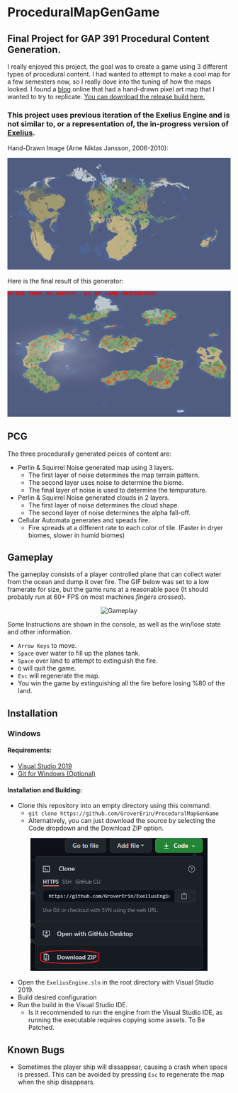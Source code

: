 # ProceduralMapGenGame
## Final Project for GAP 391 Procedural Content Generation.

I really enjoyed this project, the goal was to create a game using 3 different types of procedural content. I had wanted to attempt to make a cool map for a few semesters now, so I really dove into the tuning of how the maps looked. I found a [blog](http://androidarts.com/skeletonwars/) online that had a hand-drawn pixel art map that I wanted to try to replicate. [You can download the release build here.](https://github.com/GroverErin/ProceduralMapGenGame/releases/download/v1.0.0/NoiseMap_x64_Release.zip)

### This project uses previous iteration of the Exelius Engine and is not similar to, or a representation of, the in-progress version of [Exelius](https://github.com/GroverErin/ExeliusEngine).

Hand-Drawn Image (Arne Niklas Jansson, 2006-2010):
<p align="center">
  <img src="https://github.com/GroverErin/ProceduralMapGenGame/blob/main/Screenshots/SkeletonLords.gif?raw=true" alt="Hand-Drawn Map"/>
</p>

Here is the final result of this generator:
<p align="center">
  <img src="https://github.com/GroverErin/ProceduralMapGenGame/blob/main/Screenshots/NoiseMap.png?raw=true" alt="Generated Map"/>
</p>

## PCG
The three procedurally generated peices of content are:
   - Perlin & Squirrel Noise generated map using 3 layers.
      - The first layer of noise determines the map terrain pattern.
      - The second layer uses noise to determine the biome.
      - The final layer of noise is used to determine the tempurature.
   - Perlin & Squirrel Noise generated clouds in 2 layers.
      - The first layer of noise determines the cloud shape.
      - The second layer of noise determines the alpha fall-off.
   - Cellular Automata generates and speads fire.
      - Fire spreads at a different rate to each color of tile. (Faster in dryer biomes, slower in humid biomes)

## Gameplay
The gameplay consists of a player controlled plane that can collect water from the ocean and dump it over fire. The GIF below was set to a low framerate for size, but the game runs at a reasonable pace (It should probably run at 60+ FPS on most machines *fingers crossed*).

<p align="center">
  <img src="https://github.com/GroverErin/ProceduralMapGenGame/blob/main/Screenshots/FinalProjectShorter.gif?raw=true" alt="Gameplay"/>
</p>

Some Instructions are shown in the console, as well as the win/lose state and other information.

   - `Arrow Keys` to move.
   - `Space` over water to fill up the planes tank.
   - `Space` over land to attempt to extinguish the fire.
   - `Q` will quit the game.
   - `Esc` will regenerate the map.
   - You win the game by extinguishing all the fire before losing %80 of the land.

## Installation
### Windows
#### Requirements:
  - [Visual Studio 2019](https://visualstudio.microsoft.com/vs/)
  - [Git for Windows (Optional)](https://gitforwindows.org)
#### Installation and Building:
  - Clone this repository into an empty directory using this command:
    - `git clone https://github.com/GroverErin/ProceduralMapGenGame`
    - Alternatively, you can just download the source by selecting the Code dropdown and the Download ZIP option.
<p align="center">
  <img src="https://github.com/GroverErin/ProceduralMapGenGame/blob/main/Screenshots/DownloadRepo.png?raw=true" alt="Alternate Download Method"/>
</p>

  - Open the `ExeliusEngine.sln` in the root directory with Visual Studio 2019.
  - Build desired configuration
  - Run the build in the Visual Studio IDE.
    - Is it recommended to run the engine from the Visual Studio IDE, as running the executable requires copying some assets. To Be Patched.

## Known Bugs
   - Sometimes the player ship will dissappear, causing a crash when space is pressed. This can be avoided by pressing `Esc` to regenerate the map when the ship disappears. 
